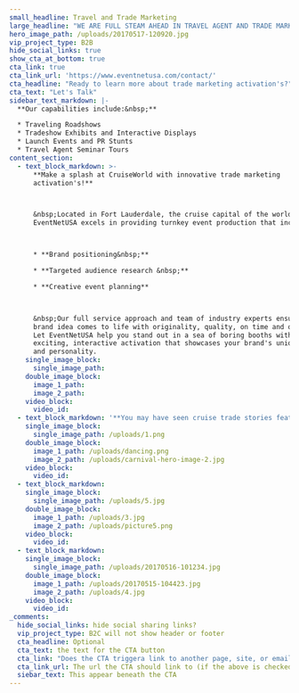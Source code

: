 ```yaml
---
small_headline: Travel and Trade Marketing
large_headline: "WE ARE FULL STEAM AHEAD IN TRAVEL AGENT AND TRADE MARKETING ACTIVATION'S"
hero_image_path: /uploads/20170517-120920.jpg
vip_project_type: B2B
hide_social_links: true
show_cta_at_bottom: true
cta_link: true
cta_link_url: 'https://www.eventnetusa.com/contact/'
cta_headline: "Ready to learn more about trade marketing activation's?"
cta_text: "Let's Talk"
sidebar_text_markdown: |-
  **Our capabilities include:&nbsp;**

  * Traveling Roadshows
  * Tradeshow Exhibits and Interactive Displays
  * Launch Events and PR Stunts
  * Travel Agent Seminar Tours
content_section:
  - text_block_markdown: >-
      **Make a splash at CruiseWorld with innovative trade marketing
      activation's!**



      &nbsp;Located in Fort Lauderdale, the cruise capital of the world,
      EventNetUSA excels in providing turnkey event production that includes:



      * **Brand positioning&nbsp;**

      * **Targeted audience research &nbsp;**

      * **Creative event planning**



      &nbsp;Our full service approach and team of industry experts ensure every
      brand idea comes to life with originality, quality, on time and on budget.
      Let EventNetUSA help you stand out in a sea of boring booths with an
      exciting, interactive activation that showcases your brand's unique style
      and personality.
    single_image_block:
      single_image_path:
    double_image_block:
      image_1_path:
      image_2_path:
    video_block:
      video_id:
  - text_block_markdown: '**You may have seen cruise trade stories featuring our recent work for Carnival, including the first ever [AgentPalooza Tour](https://www.eventnetusa.com/work/carnival-cruise-line-agentpalooza/) and exciting displays at cruise trade events such as CLIA Cruise360.&nbsp;**'
    single_image_block:
      single_image_path: /uploads/1.png
    double_image_block:
      image_1_path: /uploads/dancing.png
      image_2_path: /uploads/carnival-hero-image-2.jpg
    video_block:
      video_id:
  - text_block_markdown:
    single_image_block:
      single_image_path: /uploads/5.jpg
    double_image_block:
      image_1_path: /uploads/3.jpg
      image_2_path: /uploads/picture5.png
    video_block:
      video_id:
  - text_block_markdown:
    single_image_block:
      single_image_path: /uploads/20170516-101234.jpg
    double_image_block:
      image_1_path: /uploads/20170515-104423.jpg
      image_2_path: /uploads/4.jpg
    video_block:
      video_id:
_comments:
  hide_social_links: hide social sharing links?
  vip_project_type: B2C will not show header or footer
  cta_headline: Optional
  cta_text: the text for the CTA button
  cta_link: "Does the CTA triggera link to another page, site, or email? (note: use 'mailto:info@eventnetusa.com' format for an email address)"
  cta_link_url: The url the CTA should link to (if the above is checked)
  siebar_text: This appear beneath the CTA
---
```

